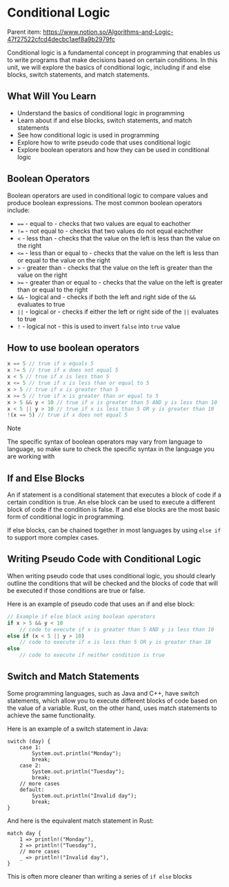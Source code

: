 # Conditional Logic

Parent item: https://www.notion.so/Algorithms-and-Logic-47f27522cfcd4decbc1aef8a9b2979fc

Conditional logic is a fundamental concept in programming that enables us to write programs that make decisions based on certain conditions. In this unit, we will explore the basics of conditional logic, including if and else blocks, switch statements, and match statements.

## What Will You Learn

- Understand the basics of conditional logic in programming
- Learn about if and else blocks, switch statements, and match statements
- See how conditional logic is used in programming
- Explore how to write pseudo code that uses conditional logic
- Explore boolean operators and how they can be used in conditional logic

## Boolean Operators

Boolean operators are used in conditional logic to compare values and produce boolean expressions. The most common boolean operators include:

- `==` - equal to - checks that two values are equal to eachother
- `!=` - not equal to - checks that two values do not equal eachother
- `<` - less than - checks that the value on the left is less than the value on the right
- `<=` - less than or equal to - checks that the value on the left is less than or equal to the value on the right
- `>` - greater than - checks that the value on the left is greater than the value on the right
- `>=` - greater than or equal to - checks that the value on the left is greater than or equal to the right
- `&&` - logical and - checks if both the left and right side of the `&&` evaluates to true
- `||` - logical or - checks if either the left or right side of the `||` evaluates to true
- `!` - logical not - this is used to invert `false` into `true` value

## How to use boolean operators

```jsx
x == 5 // true if x equals 5
x != 5 // true if x does not equal 5
x < 5 // true if x is less than 5
x <= 5 // true if x is less than or equal to 5
x > 5 // true if x is greater than 5
x >= 5 // true if x is greater than or equal to 5
x > 5 && y < 10 // true if x is greater than 5 AND y is less than 10
x < 5 || y > 10 // true if x is less than 5 OR y is greater than 10
!(x == 5) // true if x does not equal 5
```

Note

The specific syntax of boolean operators may vary from language to language, so make sure to check the specific syntax in the language you are working with

## If and Else Blocks

An if statement is a conditional statement that executes a block of code if a certain condition is true. An else block can be used to execute a different block of code if the condition is false. If and else blocks are the most basic form of conditional logic in programming.

If else blocks, can be chained together in most languages by using `else if` to support more complex cases.

## Writing Pseudo Code with Conditional Logic

When writing pseudo code that uses conditional logic, you should clearly outline the conditions that will be checked and the blocks of code that will be executed if those conditions are true or false.

Here is an example of pseudo code that uses an if and else block:

```jsx
// Example if else block using boolean operators
if x > 5 && y < 10
    // code to execute if x is greater than 5 AND y is less than 10
else if (x < 5 || y > 10)
    // code to execute if x is less than 5 OR y is greater than 10
else
    // code to execute if neither condition is true
```

## Switch and Match Statements

Some programming languages, such as Java and C++, have switch statements, which allow you to execute different blocks of code based on the value of a variable. Rust, on the other hand, uses match statements to achieve the same functionality.

Here is an example of a switch statement in Java:

```
switch (day) {
    case 1:
        System.out.println("Monday");
        break;
    case 2:
        System.out.println("Tuesday");
        break;
    // more cases
    default:
        System.out.println("Invalid day");
        break;
}
```

And here is the equivalent match statement in Rust:

```
match day {
    1 => println!("Monday"),
    2 => println!("Tuesday"),
    // more cases
    _ => println!("Invalid day"),
}
```

This is often more cleaner than writing a series of `if else` blocks